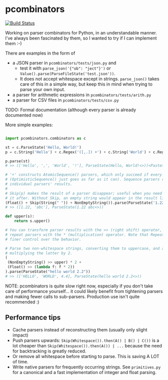 # pcombinators

[![Build Status](https://travis-ci.org/dermesser/pcombinators.svg?branch=master)](https://travis-ci.org/dermesser/pcombinators)

Working on parser combinators for Python, in an understandable manner. I've
always been fascinated by them, so I wanted to try if I can implement them :-)

There are examples in the form of
*  a JSON parser in `pcombinators/tests/json.py` and
    * test it with `parse_json('{"ob": "ject"}')` or `Value().parse(ParseFileState('test.json'))`.
    * It does not accept whitespace except in strings. `parse_json()` takes care
      of this in a simple way, but keep this in mind when trying to parse your own
      input.
*  a parser for arithmetic expressions in `pcombinators/tests/arith.py`
*  a parser for CSV files in `pcombinators/tests/csv.py`

TODO: Formal documentation (although every parser is already documented now)

More simple examples:

```python

import pcombinators.combinators as c

st = c.ParseState('Hello, World!')
p = c.String('Hello') + c.Regex('([,.]) +') + c.String('World') + c.Regex('[.,?!]')

p.parse(st)
# >> (['Hello', ',', 'World', '!'], ParseState(Hello, World!<>))<Paste>

# '+' constructs AtomicSequence() parsers, which only succeed if every parser succeeds in order
# (OptimisticSequence() just goes as far as it can). Sequence parsers result in a list of the
# individual parsers' results.
#
# Skip(p) makes the result of a parser disappear; useful when you need to consume input but not use
# it after. Without Skip, an empty string would appear in the result list.
(Float() + Skip(String(" ")) + NonEmptyString()).parse(ParseState('1.22 abc'))
# >> ([1.22, 'abc'], ParseState(1.22 abc<>))

def upper(s):
    return s.upper()

# You can transform parser results with the >> (right shift) operator, and
# repeat parsers with the * (multiplication) operator. Note that Repeat() and StrictRepeat() offer
# finer control over the behavior.

# Parse two non-whitespace strings, converting them to uppercase, and a float,
# multiplying the latter by 2.
(
 (NonEmptyString() >> upper) * 2 +
 (Float() >> (lambda f: f * 2))
).parse(ParseState("hello world 2.2"))
# >> (['HELLO', 'WORLD', 4.4], ParseState(hello world 2.2<>))
```

NOTE: pcombinators is quite slow right now, especially if you don't take care
of performance yourself... it could likely benefit from tightening parsers and
making fewer calls to sub-parsers. Production use isn't quite recommended :)

## Performance tips

* Cache parsers instead of reconstructing them (usually only slight impact)
* Push parsers upwards: `Skip(Whitespace()).then(A() | B() | C())` is a lot cheaper than
`Skip(Whitespace()).then(A()) | ...` because the need for backtracking is greatly reduced.
 * Or remove all whitespace before starting to parse. This is saving A LOT of time.
* Write native parsers for frequently occurring strings. See `primitives.py` for a canonical and a
 fast implementation of integer and float parsing.

